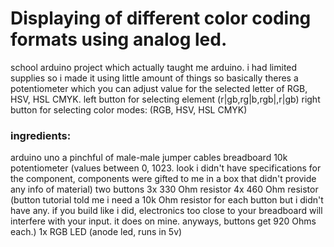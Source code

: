 # Displaying of different color coding formats using analog led.
school arduino project which actually taught me arduino.
i had limited supplies so i made it using little amount of things
so basically theres a potentiometer which you can adjust value for the selected letter of RGB, HSV, HSL CMYK.
left button for selecting element (r|gb,rg|b,rgb|,r|gb)
right button for selecting color modes: (RGB, HSV, HSL CMYK)

### ingredients:
arduino uno
a pinchful of male-male jumper cables
breadboard
10k potentiometer (values between 0, 1023. look i didn't have specifications for the component, components were gifted to me in a box that didn't provide any info of material)
two buttons
3x 330 Ohm resistor 
4x 460 Ohm resistor (button tutorial told me i need a 10k Ohm resistor for each button but i didn't have any. if you build like i did, electronics too close to your breadboard will interfere with your input. it does on mine. anyways, buttons get 920 Ohms each.)
1x RGB LED (anode led, runs in 5v)
